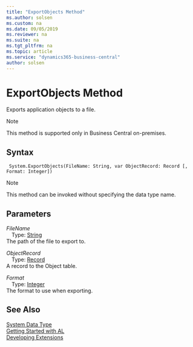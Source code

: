 ```yaml
---
title: "ExportObjects Method"
ms.author: solsen
ms.custom: na
ms.date: 09/05/2019
ms.reviewer: na
ms.suite: na
ms.tgt_pltfrm: na
ms.topic: article
ms.service: "dynamics365-business-central"
author: solsen
---
```

[//]: # (START>DO_NOT_EDIT)
[//]: # (IMPORTANT:Do not edit any of the content between here and the END>DO_NOT_EDIT.)
[//]: # (Any modifications should be made in the .xml files in the ModernDev repo.)
# ExportObjects Method
Exports application objects to a file.

> [!NOTE]
> This method is supported only in Business Central on-premises.

## Syntax
```
 System.ExportObjects(FileName: String, var ObjectRecord: Record [, Format: Integer])
```
> [!NOTE]  
> This method can be invoked without specifying the data type name.  
## Parameters
*FileName*  
&emsp;Type: [String](../string/string-data-type.md)  
The path of the file to export to.
        
*ObjectRecord*  
&emsp;Type: [Record](../record/record-data-type.md)  
A record to the Object table.
        
*Format*  
&emsp;Type: [Integer](../integer/integer-data-type.md)  
The format to use when exporting.  



[//]: # (IMPORTANT: END>DO_NOT_EDIT)
## See Also
[System Data Type](system-data-type.md)  
[Getting Started with AL](../../devenv-get-started.md)  
[Developing Extensions](../../devenv-dev-overview.md)